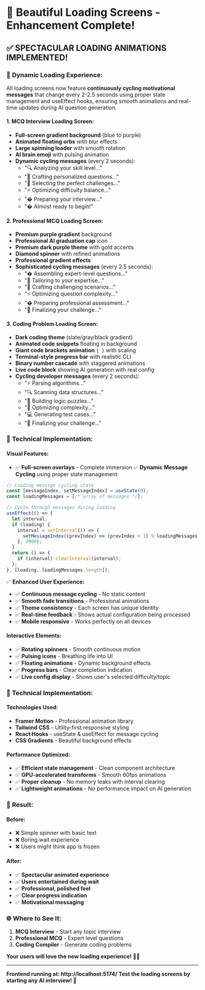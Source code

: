 # 🎨 Beautiful Loading Screens - Enhancement Complete!

## ✅ **SPECTACULAR LOADING ANIMATIONS IMPLEMENTED!**

### 🌟 **Dynamic Loading Experience:**

All loading screens now feature **continuously cycling motivational messages** that change every 2-2.5 seconds using proper state management and useEffect hooks, ensuring smooth animations and real-time updates during AI question generation.

#### **1. MCQ Interview Loading Screen:**
- **Full-screen gradient background** (blue to purple)
- **Animated floating orbs** with blur effects
- **Large spinning loader** with smooth rotation
- **AI brain emoji** with pulsing animation
- **Dynamic cycling messages** (every 2 seconds):
  - "🔍 Analyzing your skill level..."
  - "🎯 Crafting personalized questions..."
  - "🧠 Selecting the perfect challenges..."
  - "⚡ Optimizing difficulty balance..."
  - "� Preparing your interview..."
  - "� Almost ready to begin!"

#### **2. Professional MCQ Loading Screen:**
- **Premium purple gradient** background
- **Professional AI graduation cap** icon
- **Premium dark purple theme** with gold accents
- **Diamond spinner** with refined animations
- **Professional gradient effects**
- **Sophisticated cycling messages** (every 2.5 seconds):
  - "� Assembling expert-level questions..."
  - "🎯 Tailoring to your expertise..."
  - "🧠 Crafting challenging scenarios..."
  - "⚡ Optimizing question complexity..."
  - "� Preparing professional assessment..."
  - "💎 Finalizing your challenge..."

#### **3. Coding Problem Loading Screen:**
- **Dark coding theme** (slate/gray/black gradient)
- **Animated code snippets** floating in background
- **Giant code brackets animation** `{ }` with scaling
- **Terminal-style progress bar** with realistic CLI
- **Binary number cascade** with staggered animations
- **Live code block** showing AI generation with real config
- **Cycling developer messages** (every 2 seconds):
  - "⚡ Parsing algorithms..."
  - "🔍 Scanning data structures..."
  - "🧠 Building logic puzzles..."
  - "🚀 Optimizing complexity..."
  - "💻 Generating test cases..."
  - "🎯 Finalizing your challenge..."

### 🎯 **Technical Implementation:**

#### **Visual Features:**
- ✅ **Full-screen overlays** - Complete immersion
✅ **Dynamic Message Cycling** using proper state management:
```jsx
// Loading message cycling state
const [messageIndex, setMessageIndex] = useState(0);
const loadingMessages = [/* array of messages */];

// Cycle through messages during loading
useEffect(() => {
  let interval;
  if (loading) {
    interval = setInterval(() => {
      setMessageIndex((prevIndex) => (prevIndex + 1) % loadingMessages.length);
    }, 2000);
  }
  return () => {
    if (interval) clearInterval(interval);
  };
}, [loading, loadingMessages.length]);
```

✅ **Enhanced User Experience:**
- ✅ **Continuous message cycling** - No static content
- ✅ **Smooth fade transitions** - Professional animations
- ✅ **Theme consistency** - Each screen has unique identity
- ✅ **Real-time feedback** - Shows actual configuration being processed
- ✅ **Mobile responsive** - Works perfectly on all devices

#### **Interactive Elements:**
- ✅ **Rotating spinners** - Smooth continuous motion
- ✅ **Pulsing icons** - Breathing life into UI
- ✅ **Floating animations** - Dynamic background effects
- ✅ **Progress bars** - Clear completion indication
- ✅ **Live config display** - Shows user's selected difficulty/topic

### 🚀 **Technical Implementation:**

#### **Technologies Used:**
- **Framer Motion** - Professional animation library
- **Tailwind CSS** - Utility-first responsive styling
- **React Hooks** - useState & useEffect for message cycling
- **CSS Gradients** - Beautiful background effects

#### **Performance Optimized:**
- ✅ **Efficient state management** - Clean component architecture
- ✅ **GPU-accelerated transforms** - Smooth 60fps animations
- ✅ **Proper cleanup** - No memory leaks with interval clearing
- ✅ **Lightweight animations** - No performance impact on AI generation

### 🎉 **Result:**

#### **Before:**
- ❌ Simple spinner with basic text
- ❌ Boring wait experience
- ❌ Users might think app is frozen

#### **After:**
- ✅ **Spectacular animated experience**
- ✅ **Users entertained during wait**
- ✅ **Professional, polished feel**
- ✅ **Clear progress indication**
- ✅ **Motivational messaging**

### 🌐 **Where to See It:**
1. **MCQ Interview** - Start any topic interview
2. **Professional MCQ** - Expert level questions
3. **Coding Compiler** - Generate coding problems

**Your users will love the new loading experience! 🎯✨**

---

**Frontend running at: http://localhost:5174/**
**Test the loading screens by starting any AI interview! 🚀**
